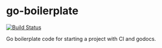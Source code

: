 # go-boilerplate

[![Build Status](https://travis-ci.org/MasterOfBinary/go-boilerplate.svg?branch=master)](https://travis-ci.org/MasterOfBinary/go-boilerplate)

Go boilerplate code for starting a project with CI and godocs.
